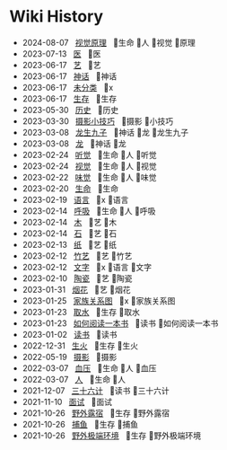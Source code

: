 # Wiki History

- 2024-08-07&nbsp;&nbsp; [视觉原理](/0168_生命_人_视觉_原理)&nbsp;&nbsp; :bookmark:生命 :bookmark:人 :bookmark:视觉 :bookmark:原理
- 2023-07-13&nbsp;&nbsp; [医](/0167_医)&nbsp;&nbsp; :bookmark:医
- 2023-06-17&nbsp;&nbsp; [艺](/0165_艺)&nbsp;&nbsp; :bookmark:艺
- 2023-06-17&nbsp;&nbsp; [神话](/0166_神话)&nbsp;&nbsp; :bookmark:神话
- 2023-06-17&nbsp;&nbsp; [未分类](/0163_x)&nbsp;&nbsp; :bookmark:x
- 2023-06-17&nbsp;&nbsp; [生存](/0164_生存)&nbsp;&nbsp; :bookmark:生存
- 2023-05-30&nbsp;&nbsp; [历史](/0162_历史)&nbsp;&nbsp; :bookmark:历史
- 2023-03-30&nbsp;&nbsp; [摄影小技巧](/0150_摄影_小技巧)&nbsp;&nbsp; :bookmark:摄影 :bookmark:小技巧
- 2023-03-08&nbsp;&nbsp; [龙生九子](/0141_神话_龙_龙生九子)&nbsp;&nbsp; :bookmark:神话 :bookmark:龙 :bookmark:龙生九子
- 2023-03-08&nbsp;&nbsp; [龙](/0140_神话_龙)&nbsp;&nbsp; :bookmark:神话 :bookmark:龙
- 2023-02-24&nbsp;&nbsp; [听觉](/0136_生命_人_听觉)&nbsp;&nbsp; :bookmark:生命 :bookmark:人 :bookmark:听觉
- 2023-02-24&nbsp;&nbsp; [视觉](/0135_生命_人_视觉)&nbsp;&nbsp; :bookmark:生命 :bookmark:人 :bookmark:视觉
- 2023-02-22&nbsp;&nbsp; [味觉](/0133_生命_人_味觉)&nbsp;&nbsp; :bookmark:生命 :bookmark:人 :bookmark:味觉
- 2023-02-20&nbsp;&nbsp; [生命](/0130_生命)&nbsp;&nbsp; :bookmark:生命
- 2023-02-19&nbsp;&nbsp; [语言](/0129_x_语言)&nbsp;&nbsp; :bookmark:x :bookmark:语言
- 2023-02-14&nbsp;&nbsp; [呼吸](/0119_生命_人_呼吸)&nbsp;&nbsp; :bookmark:生命 :bookmark:人 :bookmark:呼吸
- 2023-02-14&nbsp;&nbsp; [木](/0120_艺_木)&nbsp;&nbsp; :bookmark:艺 :bookmark:木
- 2023-02-14&nbsp;&nbsp; [石](/0121_艺_石)&nbsp;&nbsp; :bookmark:艺 :bookmark:石
- 2023-02-13&nbsp;&nbsp; [纸](/0118_艺_纸)&nbsp;&nbsp; :bookmark:艺 :bookmark:纸
- 2023-02-12&nbsp;&nbsp; [竹艺](/0116_艺_竹艺)&nbsp;&nbsp; :bookmark:艺 :bookmark:竹艺
- 2023-02-12&nbsp;&nbsp; [文字](/0114_x_语言_文字)&nbsp;&nbsp; :bookmark:x :bookmark:语言 :bookmark:文字
- 2023-02-10&nbsp;&nbsp; [陶瓷](/0111_艺_陶瓷)&nbsp;&nbsp; :bookmark:艺 :bookmark:陶瓷
- 2023-01-31&nbsp;&nbsp; [烟花](/0104_艺_烟花)&nbsp;&nbsp; :bookmark:艺 :bookmark:烟花
- 2023-01-25&nbsp;&nbsp; [家族关系图](/0100_x_家族关系图)&nbsp;&nbsp; :bookmark:x :bookmark:家族关系图
- 2023-01-23&nbsp;&nbsp; [取水](/0098_生存_取水)&nbsp;&nbsp; :bookmark:生存 :bookmark:取水
- 2023-01-23&nbsp;&nbsp; [如何阅读一本书](/0099_读书_如何阅读一本书)&nbsp;&nbsp; :bookmark:读书 :bookmark:如何阅读一本书
- 2023-01-02&nbsp;&nbsp; [读书](/0095_读书)&nbsp;&nbsp; :bookmark:读书
- 2022-12-31&nbsp;&nbsp; [生火](/0093_生存_生火)&nbsp;&nbsp; :bookmark:生存 :bookmark:生火
- 2022-05-19&nbsp;&nbsp; [摄影](/0089_摄影)&nbsp;&nbsp; :bookmark:摄影
- 2022-03-07&nbsp;&nbsp; [血压](/0088_生命_人_血压)&nbsp;&nbsp; :bookmark:生命 :bookmark:人 :bookmark:血压
- 2022-03-07&nbsp;&nbsp; [人](/0087_生命_人)&nbsp;&nbsp; :bookmark:生命 :bookmark:人
- 2021-12-07&nbsp;&nbsp; [三十六计](/0081_读书_三十六计)&nbsp;&nbsp; :bookmark:读书 :bookmark:三十六计
- 2021-11-10&nbsp;&nbsp; [面试](/0075_面试)&nbsp;&nbsp; :bookmark:面试
- 2021-10-26&nbsp;&nbsp; [野外露宿](/0074_生存_野外露宿)&nbsp;&nbsp; :bookmark:生存 :bookmark:野外露宿
- 2021-10-26&nbsp;&nbsp; [捕鱼](/0073_生存_捕鱼)&nbsp;&nbsp; :bookmark:生存 :bookmark:捕鱼
- 2021-10-26&nbsp;&nbsp; [野外极端环境](/0072_生存_野外极端环境)&nbsp;&nbsp; :bookmark:生存 :bookmark:野外极端环境
